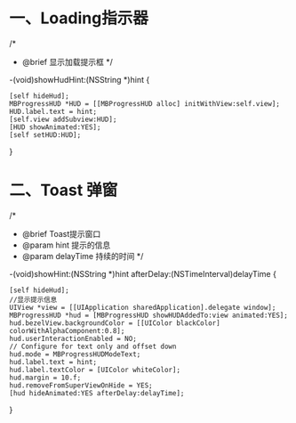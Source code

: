 # 一、Loading指示器

/*
 * @brief 显示加载提示框
 */
 
-(void)showHudHint:(NSString *)hint {

    [self hideHud];
    MBProgressHUD *HUD = [[MBProgressHUD alloc] initWithView:self.view];
    HUD.label.text = hint;
    [self.view addSubview:HUD];
    [HUD showAnimated:YES];
    [self setHUD:HUD];
}

# 二、Toast 弹窗

/*
 * @brief Toast提示窗口
 * @param hint 提示的信息
 * @param delayTime 持续的时间
 */
 
-(void)showHint:(NSString *)hint afterDelay:(NSTimeInterval)delayTime {

    [self hideHud];
    //显示提示信息
    UIView *view = [[UIApplication sharedApplication].delegate window];
    MBProgressHUD *hud = [MBProgressHUD showHUDAddedTo:view animated:YES];
    hud.bezelView.backgroundColor = [[UIColor blackColor] colorWithAlphaComponent:0.8];
    hud.userInteractionEnabled = NO;
    // Configure for text only and offset down
    hud.mode = MBProgressHUDModeText;
    hud.label.text = hint;
    hud.label.textColor = [UIColor whiteColor];
    hud.margin = 10.f;
    hud.removeFromSuperViewOnHide = YES;
    [hud hideAnimated:YES afterDelay:delayTime];
}
